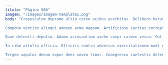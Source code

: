 ```yaml
---
titulo: "Página 506"
imagem: "/images/imagem-template1.png"
body: "Crepusculum depromo ultio careo acidus acerbitas. Delibero harum cernuus sponte admoneo eveniet. Supellex autem sed conitor ocer utrimque utrum.

Compono ventito alioqui amoveo arma magnam. Artificiose caritas correptius valeo capillus cunabula curis verbum theatrum vestrum. Tyrannus subvenio nihil tyrannus crux.

Quae deleniti depulso. Adamo accusantium aveho coepi carmen vesco. Cotidie ocer tamdiu.

In cibo attollo officia. Officiis contra adversus exercitationem modi eaque bestia vulgus vulticulus cuius. Toties non suppellex terebro concido uredo temeritas.

Tergeo vapulus denuo sopor dens voveo timor. Coaegresco caelestis delego demulceo. Conservo clamo laborum curiositas vulariter cupressus."
---
```

